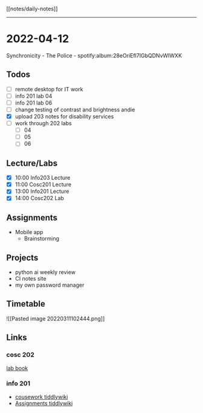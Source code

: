 [[notes/daily-notes]]

---

# 2022-04-12

Synchronicity - The Police - spotify:album:28eOriEfl7IGbQDNvWIWXK

## Todos
- [ ] remote desktop for IT work
- [ ] info 201 lab 04
- [ ] info 201 lab 06
- [ ] change testing of contrast and brightness andie
- [x] upload 203 notes for disability services
- [ ] work through 202 labs
	- [ ] 04
	- [ ] 05
	- [ ] 06

## Lecture/Labs

- [x] 10:00 Info203 Lecture
- [x] 11:00 Cosc201 Lecture
- [x] 13:00 Info201 Lecture
- [x] 14:00 Cosc202 Lab

## Assignments
- Mobile app
	- Brainstorming

## Projects
- python ai weekly review
- CI notes site
- my own password manager

## Timetable

![[Pasted image 20220311102444.png]]

## Links

### cosc 202

[lab book](https://cosc202.cspages.otago.ac.nz/lab-book/COSC202LabBook.pdf)

### info 201

- [cousework tiddlywiki](https://isgb.otago.ac.nz/infosci/INFO201/labs_release/raw/master/output/info201_labs.html#)
- [Assignments tiddlywiki](https://isgb.otago.ac.nz/info201/shared/assignments_release/raw/master/output/INFO201_Assignments.html)
